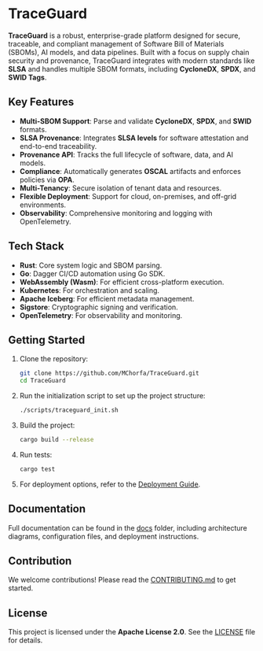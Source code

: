 # **TraceGuard**

**TraceGuard** is a robust, enterprise-grade platform designed for secure, traceable, and compliant management of Software Bill of Materials (SBOMs), AI models, and data pipelines. Built with a focus on supply chain security and provenance, TraceGuard integrates with modern standards like **SLSA** and handles multiple SBOM formats, including **CycloneDX**, **SPDX**, and **SWID Tags**.

## **Key Features**
- **Multi-SBOM Support**: Parse and validate **CycloneDX**, **SPDX**, and **SWID** formats.
- **SLSA Provenance**: Integrates **SLSA levels** for software attestation and end-to-end traceability.
- **Provenance API**: Tracks the full lifecycle of software, data, and AI models.
- **Compliance**: Automatically generates **OSCAL** artifacts and enforces policies via **OPA**.
- **Multi-Tenancy**: Secure isolation of tenant data and resources.
- **Flexible Deployment**: Support for cloud, on-premises, and off-grid environments.
- **Observability**: Comprehensive monitoring and logging with OpenTelemetry.

## **Tech Stack**
- **Rust**: Core system logic and SBOM parsing.
- **Go**: Dagger CI/CD automation using Go SDK.
- **WebAssembly (Wasm)**: For efficient cross-platform execution.
- **Kubernetes**: For orchestration and scaling.
- **Apache Iceberg**: For efficient metadata management.
- **Sigstore**: Cryptographic signing and verification.
- **OpenTelemetry**: For observability and monitoring.

## **Getting Started**

1. Clone the repository:
   ```bash
   git clone https://github.com/MChorfa/TraceGuard.git
   cd TraceGuard
   ```

2. Run the initialization script to set up the project structure:
   ```bash
   ./scripts/traceguard_init.sh
   ```

3. Build the project:
   ```bash
   cargo build --release
   ```

4. Run tests:
   ```bash
   cargo test
   ```

5. For deployment options, refer to the [Deployment Guide](./docs/DEPLOYMENT.md).

## **Documentation**
Full documentation can be found in the [docs](./docs/README.md) folder, including architecture diagrams, configuration files, and deployment instructions.

## **Contribution**
We welcome contributions! Please read the [CONTRIBUTING.md](./CONTRIBUTING.md) to get started.

## **License**

This project is licensed under the **Apache License 2.0**. See the [LICENSE](./LICENSE) file for details.
